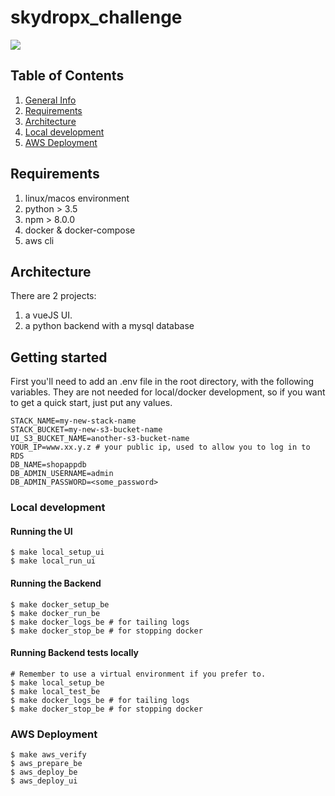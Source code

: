 # skydropx_challenge
![](https://github.com/vwjugow/skydropx_challenge/workflows/Project%20Tests/badge.svg)

## Table of Contents
1. [General Info](#general-info)
2. [Requirements](#requirements)
3. [Architecture](#architecture)
4. [Local development](#local-development)
5. [AWS Deployment](#aws-deployment)

## Requirements
1. linux/macos environment
3. python > 3.5
3. npm > 8.0.0
4. docker & docker-compose
5. aws cli

## Architecture
There are 2 projects:
1. a vueJS UI.
2. a python backend with a mysql database

## Getting started

First you'll need to add an .env file in the root directory, with the following variables. They are not needed for local/docker development, so if you want to get a quick start, just put any values.

```
STACK_NAME=my-new-stack-name
STACK_BUCKET=my-new-s3-bucket-name
UI_S3_BUCKET_NAME=another-s3-bucket-name
YOUR_IP=www.xx.y.z # your public ip, used to allow you to log in to RDS
DB_NAME=shopappdb
DB_ADMIN_USERNAME=admin
DB_ADMIN_PASSWORD=<some_password>
```

### Local development
#### Running the UI
```
$ make local_setup_ui 
$ make local_run_ui 
```

#### Running the Backend
```
$ make docker_setup_be
$ make docker_run_be 
$ make docker_logs_be # for tailing logs
$ make docker_stop_be # for stopping docker
```

#### Running Backend tests locally
```
# Remember to use a virtual environment if you prefer to.
$ make local_setup_be
$ make local_test_be 
$ make docker_logs_be # for tailing logs
$ make docker_stop_be # for stopping docker
```

### AWS Deployment
```
$ make aws_verify
$ aws_prepare_be
$ aws_deploy_be
$ aws_deploy_ui 
```
